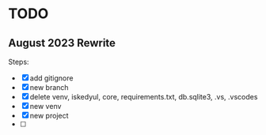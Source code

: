 # TODO

## August 2023 Rewrite

Steps:
- [x] add gitignore
- [x] new branch
- [x] delete venv, iskedyul, core, requirements.txt, db.sqlite3, .vs, .vscodes
- [x] new venv
- [x] new project
- [ ] 

<!-- 

## Functionality

- [x] install crispy forms
- [x] create new schedule
- [x] display schedule titles
- [x] open schedule
- [x] edit schedule
- [x] delete schedule
- [x] create new event
- [x] display event in appropriate day column 
- [ ] display event in appropriate time row
- [x] delete event

## User Interface

- [ ] css framework
- [ ] style schedule list
- [ ] style schedule details
- [ ] edit event - display on same page, on the side
- [x] edit event - display appropriate day widget
- [x] edit event - display appropriate time widget
    - find a template that allows time input in hours and minutes (depending on format)

## Priority

- ~~time input widget~~
- time rows

 -->
